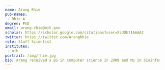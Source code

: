 ```yaml
---
name: Arang Rhie
pub-names:
 - Rhie A
degree: PhD
email: arang.rhie@nih.gov
scholar: https://scholar.google.com/citations?user=XzUOb7IAAAAJ
twitter: https://twitter.com/ArangRhie
role: Staff Scientist
institutes:
 - nih
portrait: /img/rhie.jpg
bio: Arang received a BS in computer science in 2009 and MS in bioinformatics in 2011 from Ewha Womans University. She completed her PhD in 2017 at the Genome Medicine Institute, Department of Biomedical Science, Seoul National University College of Medicine. Her dissertation research aimed to build the first high-quality Korean reference genome for use in medical diagnostics. After her post-doctoral training in the Genome Informatics Section at NIH/NHGRI, she is continuing her research as a staff scientist, focusing on the reconstruction and evaluation of true haplotypes from long-read sequencing and other emerging technologies. She is an active member of the Vertebrate Genomes Project (VGP), Earth Biogenome Project (EBP), Human Pangenome Reference Consortium (HPRC) and the Telomere-to-Telomere consortium (T2T).
---
```

